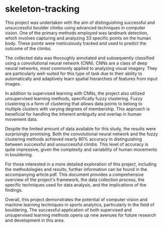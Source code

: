 # skeleton-tracking
This project was undertaken with the aim of distinguishing successful and unsuccessful boulder climbs using advanced techniques in computer vision. One of the primary methods employed was landmark detection, which involves capturing and analyzing 33 specific points on the human body. These points were meticulously tracked and used to predict the outcome of the climbs.

The collected data was thoroughly annotated and subsequently classified using a convolutional neural network (CNN). CNNs are a class of deep neural networks, most commonly applied to analyzing visual imagery. They are particularly well-suited for this type of task due to their ability to automatically and adaptively learn spatial hierarchies of features from input images.

In addition to supervised learning with CNNs, the project also utilized unsupervised learning methods, specifically fuzzy clustering. Fuzzy clustering is a form of clustering that allows data points to belong to multiple clusters with varying degrees of membership. This approach is beneficial for handling the inherent ambiguity and overlap in human movement data.

Despite the limited amount of data available for this study, the results were surprisingly promising. Both the convolutional neural network and the fuzzy clustering methods achieved nearly 80% accuracy in distinguishing between successful and unsuccessful climbs. This level of accuracy is quite impressive, given the complexity and variability of human movements in bouldering.

For those interested in a more detailed exploration of this project, including the methodologies and results, further information can be found in the accompanying article.pdf. This document provides a comprehensive overview of the project's framework, the data collection process, the specific techniques used for data analysis, and the implications of the findings.

Overall, this project demonstrates the potential of computer vision and machine learning techniques in sports analytics, particularly in the field of bouldering. The successful application of both supervised and unsupervised learning methods opens up new avenues for future research and development in this area.
